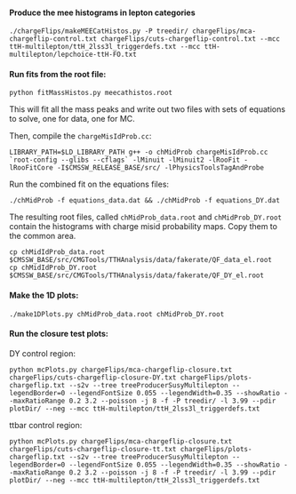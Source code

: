 #### Produce the mee histograms in lepton categories

```
./chargeFlips/makeMEECatHistos.py -P treedir/ chargeFlips/mca-chargeflip-control.txt chargeFlips/cuts-chargeflip-control.txt --mcc ttH-multilepton/ttH_2lss3l_triggerdefs.txt --mcc ttH-multilepton/lepchoice-ttH-FO.txt
```

#### Run fits from the root file:

```
python fitMassHistos.py meecathistos.root
```

This will fit all the mass peaks and write out two files with sets of equations to solve, one for data, one for MC.


Then, compile the `chargeMisIdProb.cc`:

```
LIBRARY_PATH=$LD_LIBRARY_PATH g++ -o chMidProb chargeMisIdProb.cc `root-config --glibs --cflags` -lMinuit -lMinuit2 -lRooFit -lRooFitCore -I$CMSSW_RELEASE_BASE/src/ -lPhysicsToolsTagAndProbe
```

Run the combined fit on the equations files:

```
./chMidProb -f equations_data.dat && ./chMidProb -f equations_DY.dat
```

The resulting root files, called `chMidProb_data.root` and `chMidProb_DY.root` contain the histograms with charge misid probability maps. Copy them to the common area.

```
cp chMidIdProb_data.root $CMSSW_BASE/src/CMGTools/TTHAnalysis/data/fakerate/QF_data_el.root
cp chMidIdProb_DY.root $CMSSW_BASE/src/CMGTools/TTHAnalysis/data/fakerate/QF_DY_el.root
```

#### Make the 1D plots:

```
./make1DPlots.py chMidProb_data.root chMidProb_DY.root
```


#### Run the closure test plots:

DY control region:

```
python mcPlots.py chargeFlips/mca-chargeflip-closure.txt chargeFlips/cuts-chargeflip-closure-DY.txt chargeFlips/plots-chargeflip.txt --s2v --tree treeProducerSusyMultilepton --legendBorder=0 --legendFontSize 0.055 --legendWidth=0.35 --showRatio --maxRatioRange 0.2 3.2 --poisson -j 8 -f -P treedir/ -l 3.99 --pdir plotDir/ --neg --mcc ttH-multilepton/ttH_2lss3l_triggerdefs.txt
```

ttbar control region:

```
python mcPlots.py chargeFlips/mca-chargeflip-closure.txt chargeFlips/cuts-chargeflip-closure-tt.txt chargeFlips/plots-chargeflip.txt --s2v --tree treeProducerSusyMultilepton --legendBorder=0 --legendFontSize 0.055 --legendWidth=0.35 --showRatio --maxRatioRange 0.2 3.2 --poisson -j 8 -f -P treedir/ -l 3.99 --pdir plotDir/ --neg --mcc ttH-multilepton/ttH_2lss3l_triggerdefs.txt
```




